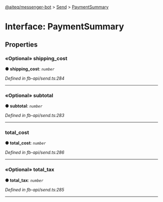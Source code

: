 [@aiteq/messenger-bot](../README.md) > [Send](../modules/send.md) > [PaymentSummary](../interfaces/send.paymentsummary.md)



# Interface: PaymentSummary


## Properties
<a id="shipping_cost"></a>

### «Optional» shipping_cost

**●  shipping_cost**:  *`number`* 

*Defined in fb-api/send.ts:284*





___

<a id="subtotal"></a>

### «Optional» subtotal

**●  subtotal**:  *`number`* 

*Defined in fb-api/send.ts:283*





___

<a id="total_cost"></a>

###  total_cost

**●  total_cost**:  *`number`* 

*Defined in fb-api/send.ts:286*





___

<a id="total_tax"></a>

### «Optional» total_tax

**●  total_tax**:  *`number`* 

*Defined in fb-api/send.ts:285*





___


